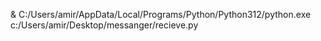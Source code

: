 & C:/Users/amir/AppData/Local/Programs/Python/Python312/python.exe c:/Users/amir/Desktop/messanger/recieve.py